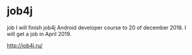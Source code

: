 # job4j
job
I will finish job4j Android developer course to 20 of december 2018.
I will get a job in April 2019.

http://job4j.ru/